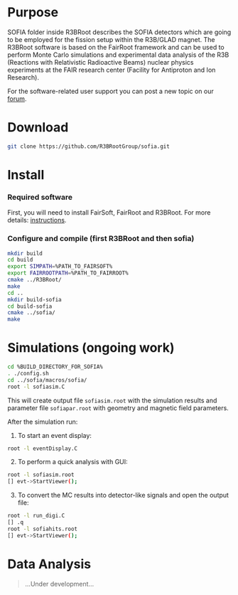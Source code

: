 # Purpose

SOFIA folder inside R3BRoot describes the SOFIA detectors which are going to be employed
for the fission setup within the R3B/GLAD magnet.
The R3BRoot software is based on the FairRoot framework and can be used to perform Monte Carlo simulations and experimental data analysis of the R3B (Reactions with Relativistic Radioactive Beams) nuclear physics experiments at the FAIR research center (Facility for Antiproton and Ion Research).

For the software-related user support you can post a new topic on our [forum](https://forum.gsi.de/index.php?t=index&cat=40&).

# Download

~~~bash
git clone https://github.com/R3BRootGroup/sofia.git
~~~

# Install

### Required software

First, you will need to install FairSoft, FairRoot and R3BRoot. For more details: [instructions](https://www.r3broot.gsi.de/installation).

### Configure and compile (first R3BRoot and then sofia)

~~~bash
mkdir build
cd build
export SIMPATH=%PATH_TO_FAIRSOFT%
export FAIRROOTPATH=%PATH_TO_FAIRROOT%
cmake ../R3BRoot/
make
cd ..
mkdir build-sofia
cd build-sofia
cmake ../sofia/
make
~~~

# Simulations (ongoing work)

~~~bash
cd %BUILD_DIRECTORY_FOR_SOFIA%
. ./config.sh
cd ../sofia/macros/sofia/
root -l sofiasim.C
~~~

This will create output file `sofiasim.root` with the simulation results and parameter file `sofiapar.root` with geometry and magnetic field parameters.

After the simulation run:

1. To start an event display:

~~~bash
root -l eventDisplay.C
~~~

2. To perform a quick analysis with GUI:

~~~bash
root -l sofiasim.root
[] evt->StartViewer();
~~~

3. To convert the MC results into detector-like signals and open the output file:

~~~bash
root -l run_digi.C
[] .q
root -l sofiahits.root
[] evt->StartViewer();
~~~

# Data Analysis

> ...Under development...
